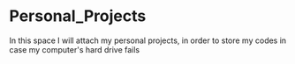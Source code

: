 # Personal_Projects
In this space I will attach my personal projects, in order to store my codes in case my computer's hard drive fails
